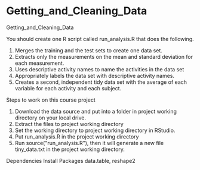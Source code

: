 # Getting_and_Cleaning_Data
Getting_and_Cleaning_Data

You should create one R script called run_analysis.R that does the following.

1. Merges the training and the test sets to create one data set.
2. Extracts only the measurements on the mean and standard deviation for each measurement.
3. Uses descriptive activity names to name the activities in the data set
4. Appropriately labels the data set with descriptive activity names.
5. Creates a second, independent tidy data set with the average of each variable for each activity and each subject.

Steps to work on this course project
1. Download the data source and put into a folder in project working directory on your local drive. 
2. Extract the files to project working directory
3. Set the working directory to project working directory in RStudio. 
4. Put run_analysis.R in the project working directory
5. Run source("run_analysis.R"), then it will generate a new file tiny_data.txt in the project  working directory.

Dependencies
Install Packages data.table, reshape2
